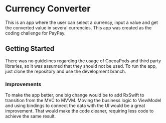 # Currency Converter

This is an app where the user can select a currency, input a value and get the converted value in several  currencies. This app was created as the coding challenge for PayPay.

## Getting Started

There was no guidelines regarding the usage of CocoaPods and third party libraries, so it was assumed that they should not be used. To run the app, just clone the repository and use the development branch.

### Improvements
To make the app better, one big change would be to add RxSwift to transition from the MVC to MVVM. Moving the business logic to ViewModel and using bindings to connect the data with the UI would be a great improvement. That would make the code cleaner, requiring less code to achieve the same result.
